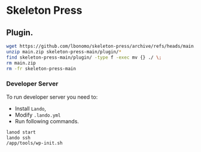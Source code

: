 # Skeleton Press

## Plugin.

```bash
wget https://github.com/lbonomo/skeleton-press/archive/refs/heads/main.zip
unzip main.zip skeleton-press-main/plugin/*
find skeleton-press-main/plugin/ -type f -exec mv {} ./ \;
rm main.zip
rm -fr skeleton-press-main
```

### Developer Server
To run developer server you need to:
 - Install `Lando`, 
 - Modify `.lando.yml`
 - Run following commands.

```bash
lanod start
lando ssh
/app/tools/wp-init.sh
```
